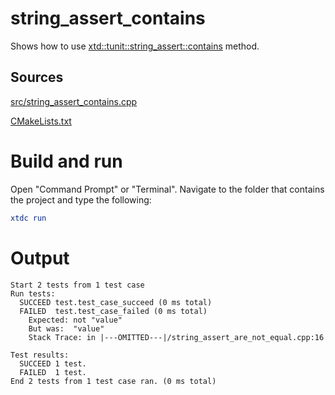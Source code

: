 # string_assert_contains

Shows how to use [xtd::tunit::string_assert::contains](https://gammasoft71.github.io/xtd/reference_guides/latest/classxtd_1_1tunit_1_1string__assert.html#a25d4619feaad1202475dd8600bb177c5) method.

## Sources

[src/string_assert_contains.cpp](src/string_assert_contains.cpp)

[CMakeLists.txt](CMakeLists.txt)

# Build and run

Open "Command Prompt" or "Terminal". Navigate to the folder that contains the project and type the following:

```cmake
xtdc run
```

# Output

```
Start 2 tests from 1 test case
Run tests:
  SUCCEED test.test_case_succeed (0 ms total)
  FAILED  test.test_case_failed (0 ms total)
    Expected: not "value"
    But was:  "value"
    Stack Trace: in |---OMITTED---|/string_assert_are_not_equal.cpp:16

Test results:
  SUCCEED 1 test.
  FAILED  1 test.
End 2 tests from 1 test case ran. (0 ms total)
```
